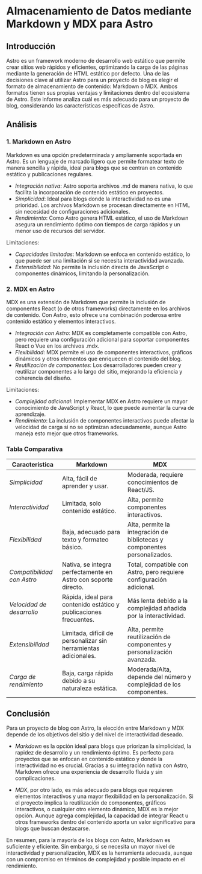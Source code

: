 # Almacenamiento de Datos mediante Markdown y MDX para Astro

## Introducción

Astro es un framework moderno de desarrollo web estático que permite crear sitios web rápidos y eficientes, optimizando la carga de las páginas mediante la generación de HTML estático por defecto. Una de las decisiones clave al utilizar Astro para un proyecto de blog es elegir el formato de almacenamiento de contenido: Markdown o MDX. Ambos formatos tienen sus propias ventajas y limitaciones dentro del ecosistema de Astro. Este informe analiza cuál es más adecuado para un proyecto de blog, considerando las características específicas de Astro.

## Análisis

### 1. Markdown en Astro

Markdown es una opción predeterminada y ampliamente soportada en Astro. Es un lenguaje de marcado ligero que permite formatear texto de manera sencilla y rápida, ideal para blogs que se centran en contenido estático y publicaciones regulares.

- *Integración nativa*: Astro soporta archivos .md de manera nativa, lo que facilita la incorporación de contenido estático en proyectos.
- *Simplicidad*: Ideal para blogs donde la interactividad no es una prioridad. Los archivos Markdown se procesan directamente en HTML sin necesidad de configuraciones adicionales.
- *Rendimiento*: Como Astro genera HTML estático, el uso de Markdown asegura un rendimiento óptimo con tiempos de carga rápidos y un menor uso de recursos del servidor.

Limitaciones:
- *Capacidades limitadas*: Markdown se enfoca en contenido estático, lo que puede ser una limitación si se necesita interactividad avanzada.
- *Extensibilidad*: No permite la inclusión directa de JavaScript o componentes dinámicos, limitando la personalización.

### 2. MDX en Astro

MDX es una extensión de Markdown que permite la inclusión de componentes React (o de otros frameworks) directamente en los archivos de contenido. Con Astro, esto ofrece una combinación poderosa entre contenido estático y elementos interactivos.

- *Integración con Astro*: MDX es completamente compatible con Astro, pero requiere una configuración adicional para soportar componentes React o Vue en los archivos .mdx.
- *Flexibilidad*: MDX permite el uso de componentes interactivos, gráficos dinámicos y otros elementos que enriquecen el contenido del blog.
- *Reutilización de componentes*: Los desarrolladores pueden crear y reutilizar componentes a lo largo del sitio, mejorando la eficiencia y coherencia del diseño.

Limitaciones:
- *Complejidad adicional*: Implementar MDX en Astro requiere un mayor conocimiento de JavaScript y React, lo que puede aumentar la curva de aprendizaje.
- *Rendimiento*: La inclusión de componentes interactivos puede afectar la velocidad de carga si no se optimizan adecuadamente, aunque Astro maneja esto mejor que otros frameworks.

### Tabla Comparativa

| Característica          | Markdown                            | MDX                                  |
|-------------------------|-------------------------------------|--------------------------------------|
| *Simplicidad*         | Alta, fácil de aprender y usar.     | Moderada, requiere conocimientos de React/JS. |
| *Interactividad*      | Limitada, solo contenido estático.  | Alta, permite componentes interactivos. |
| *Flexibilidad*        | Baja, adecuado para texto y formateo básico. | Alta, permite la integración de bibliotecas y componentes personalizados. |
| *Compatibilidad con Astro* | Nativa, se integra perfectamente en Astro con soporte directo. | Total, compatible con Astro, pero requiere configuración adicional. |
| *Velocidad de desarrollo* | Rápida, ideal para contenido estático y publicaciones frecuentes. | Más lenta debido a la complejidad añadida por la interactividad. |
| *Extensibilidad*      | Limitada, difícil de personalizar sin herramientas adicionales. | Alta, permite reutilización de componentes y personalización avanzada. |
| *Carga de rendimiento*| Baja, carga rápida debido a su naturaleza estática. | Moderada/Alta, depende del número y complejidad de los componentes. |


## Conclusión

Para un proyecto de blog con Astro, la elección entre Markdown y MDX depende de los objetivos del sitio y del nivel de interactividad deseado.

- *Markdown* es la opción ideal para blogs que priorizan la simplicidad, la rapidez de desarrollo y un rendimiento óptimo. Es perfecto para proyectos que se enfocan en contenido estático y donde la interactividad no es crucial. Gracias a su integración nativa con Astro, Markdown ofrece una experiencia de desarrollo fluida y sin complicaciones.

- *MDX*, por otro lado, es más adecuado para blogs que requieren elementos interactivos y una mayor flexibilidad en la personalización. Si el proyecto implica la reutilización de componentes, gráficos interactivos, o cualquier otro elemento dinámico, MDX es la mejor opción. Aunque agrega complejidad, la capacidad de integrar React u otros frameworks dentro del contenido aporta un valor significativo para blogs que buscan destacarse.

En resumen, para la mayoría de los blogs con Astro, Markdown es suficiente y eficiente. Sin embargo, si se necesita un mayor nivel de interactividad y personalización, MDX es la herramienta adecuada, aunque con un compromiso en términos de complejidad y posible impacto en el rendimiento.
